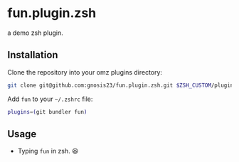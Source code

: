 # fun.plugin.zsh

a demo zsh plugin.

## Installation

Clone the repository into your omz plugins directory:

```bash
git clone git@github.com:gnosis23/fun.plugin.zsh.git $ZSH_CUSTOM/plugins/fun
```

Add `fun` to your `~/.zshrc` file:

```bash
plugins=(git bundler fun)
```

## Usage

- Typing `fun` in zsh. 😆
